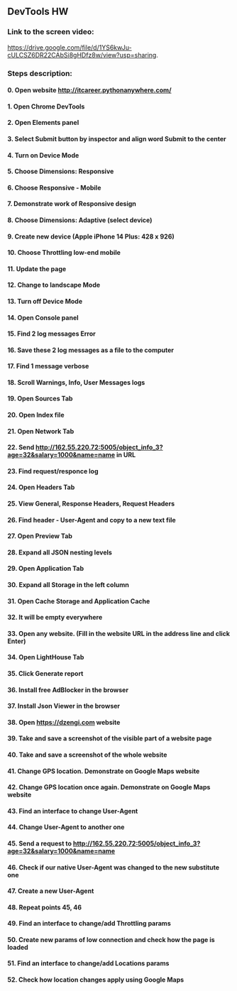  ## DevTools HW
 
 ### Link to the screen video: 
 https://drive.google.com/file/d/1YS6kwJu-cULCSZ6DR22CAbSi8gHDfz8w/view?usp=sharing.
 ### Steps description:
 #### 0. Open website http://itcareer.pythonanywhere.com/
 #### 1. Open Chrome DevTools
 #### 2. Open Elements panel
 #### 3. Select Submit button by inspector and align word Submit to the center
 #### 4. Turn on Device Mode
 #### 5. Choose Dimensions: Responsive 
 #### 6. Choose Responsive - Mobile
 #### 7. Demonstrate work of Responsive design
 #### 8. Choose Dimensions: Adaptive (select device)
 #### 9. Create new device (Apple iPhone 14 Plus: 428 x 926)
 #### 10. Choose Throttling low-end mobile
 #### 11. Update the page
 #### 12. Change to landscape Mode
 #### 13. Turn off Device Mode
 #### 14. Open Console panel
 #### 15. Find 2 log messages Error
 #### 16. Save these 2 log messages as a file to the computer
 #### 17. Find 1 message verbose
 #### 18. Scroll Warnings, Info, User Messages logs
 #### 19. Open Sources Tab
 #### 20. Open Index file
 #### 21. Open Network Tab
 #### 22. Send http://162.55.220.72:5005/object_info_3?age=32&salary=1000&name=name in URL
 #### 23. Find request/responce log
 #### 24. Open Headers Tab
 #### 25. View General, Response Headers, Request Headers
 #### 26. Find header - User-Agent and copy to a new text file
 #### 27. Open Preview Tab
 #### 28. Expand all JSON nesting levels
 #### 29. Open Application Tab
 #### 30. Expand all Storage in the left column
 #### 31. Open Cache Storage and Application Cache
 #### 32. It will be empty everywhere
 #### 33. Open any website. (Fill in the website URL in the address line and click Enter)
 #### 34. Open LightHouse Tab
 #### 35. Click Generate report
 #### 36. Install free AdBlocker in the browser
 #### 37. Install Json Viewer in the browser
 #### 38. Open https://dzengi.com website
 #### 39. Take and save a screenshot of the visible part of a website page
 #### 40. Take and save a screenshot of the whole website
 #### 41. Change GPS location. Demonstrate on Google Maps website
 #### 42. Change GPS location once again. Demonstrate on Google Maps website
 #### 43. Find an interface to change User-Agent
 #### 44. Change User-Agent to another one
 #### 45. Send a request to http://162.55.220.72:5005/object_info_3?age=32&salary=1000&name=name
 #### 46. Check if our native User-Agent was changed to the new substitute one
 #### 47. Create a new User-Agent
 #### 48. Repeat points 45, 46
 #### 49. Find an interface to change/add Throttling params
 #### 50. Create new params of low connection and check how the page is loaded
 #### 51. Find an interface to change/add Locations params
 #### 52. Check how location changes apply using Google Maps
